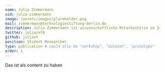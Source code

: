 ```yaml
---
name: Julia Zimmermann
uid: julia-zimmermann
image: /assets/images/placeholder.png
mail: zimmermann@technologiestiftung-berlin.de
description: Julia Zimmermann ist wissenschaftliche Mitarbeiterin im Ideation und Prototyping Lab der Technologiestiftung Berlin und unterstützt das Team der Open Data Informationsstelle (ODIS). Sie studiert Wirtschaftsinformatik und Digitale Transformation (M.Sc.) an der Universität Potsdam. 
twitter: juliazet0
github: julizet
position: Student Researcher
type: publication # could also be "workshop", "dataset", "prototype"
order: 1
---
```



Das ist als content zu haben
